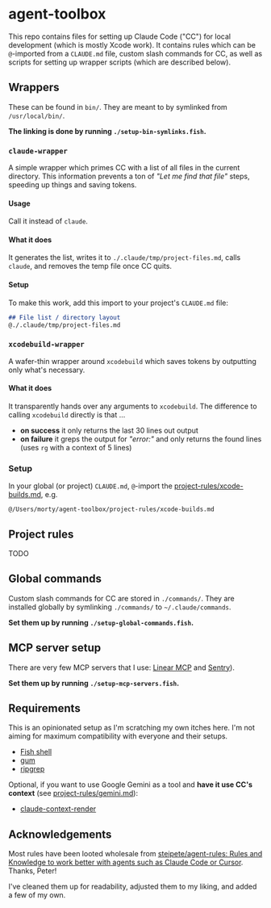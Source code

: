 # agent-toolbox

This repo contains files for setting up Claude Code ("CC") for local development (which is mostly Xcode work). It contains rules which can be `@`-imported from a `CLAUDE.md` file, custom slash commands for CC, as well as scripts for setting up wrapper scripts (which are described below).


## Wrappers

These can be found in `bin/`. They are meant to by symlinked from `/usr/local/bin/`.

**The linking is done by running `./setup-bin-symlinks.fish`.**

### `claude-wrapper`

A simple wrapper which primes CC with a list of all files in the current directory. This information prevents a ton of _"Let me find that file"_ steps, speeding up things and saving tokens.

#### Usage

Call it instead of `claude`.

#### What it does

It generates the list, writes it to `./.claude/tmp/project-files.md`, calls `claude`, and removes the temp file once CC quits.

#### Setup

To make this work, add this import to your project's `CLAUDE.md` file:

```markdown
## File list / directory layout
@./.claude/tmp/project-files.md
```

### `xcodebuild-wrapper`

A wafer-thin wrapper around `xcodebuild` which saves tokens by outputting only what's necessary.

#### What it does

It transparently hands over any arguments to `xcodebuild`. The difference to calling `xcodebuild` directly is that …

- **on success** it only returns the last 30 lines out output
- **on failure** it greps the output for _"error:"_ and only returns the found lines (uses `rg` with a context of 5 lines)

### Setup

In your global (or project) `CLAUDE.md`, `@`-import the [project-rules/xcode-builds.md](project-rules/xcode-builds.md), e.g.

```
@/Users/morty/agent-toolbox/project-rules/xcode-builds.md
```

## Project rules

TODO


## Global commands

Custom slash commands for CC are stored in `./commands/`. They are installed globally by symlinking `./commands/` to `~/.claude/commands`.

**Set them up by running `./setup-global-commands.fish`.**


## MCP server setup

There are very few MCP servers that I use: [Linear MCP](https://linear.app/changelog/2025-05-01-mcp) and [Sentry](https://docs.sentry.io/product/sentry-mcp/)).

**Set them up by running `./setup-mcp-servers.fish`.**


## Requirements

This is an opinionated setup as I'm scratching my own itches here. I'm not aiming for maximum compatibility with everyone and their setups.

- [Fish shell](https://fishshell.com)
- [gum](https://github.com/charmbracelet/gum)
- [ripgrep](https://github.com/BurntSushi/ripgrep)

Optional, if you want to use Google Gemini as a tool and **have it use CC's context** (see [project-rules/gemini.md](project-rules/gemini.md)):

- [claude-context-render](https://github.com/czottmann/claude-context-render)


## Acknowledgements

Most rules have been looted wholesale from [steipete/agent-rules: Rules and Knowledge to work better with agents such as Claude Code or Cursor](https://github.com/steipete/agent-rules). Thanks, Peter!

I've cleaned them up for readability, adjusted them to my liking, and added a few of my own.
